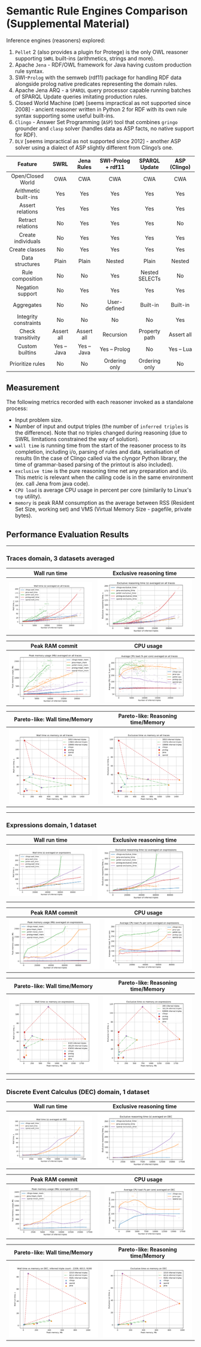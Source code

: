 
# Semantic Rule Engines Comparison (Supplemental Material)


Inference engines (reasoners) explored:

1. `Pellet` 2 \(also provides a plugin for Protege) is the only OWL reasoner supporting `SWRL` built-ins (arithmetics, strings and more).
2.  Apache `Jena` - RDF/OWL framework for Java having custom production rule syntax.
3.  SWI-`Prolog` with the semweb (rdf11) package for handling RDF data alongside prolog native predicates representing the domain rules.
4.  Apache Jena ARQ - a `SPARQL` query processor capable running batches of SPARQL Update queries imitating production rules.
5.  Closed World Machine (`CWM`) [seems impractical as not supported since 2008] - ancient reasoner written in Python 2 for RDF with its own rule syntax supporting some useful built-ins.
6. `Clingo` - Answer Set Programming (`ASP`) tool that combines `gringo` grounder and `clasp` solver \(handles data as ASP facts, no native support for RDF).
7. `DLV` [seems impractical as not supported since 2012] - another  ASP  solver  using  a  dialect  of  ASP  slightly  different  from Clingo’s one.


|        Feature        |    SWRL    | Jena Rules | SWI-Prolog + rdf11 |  SPARQL Update  | ASP (Clingo) |
|:---------------------:|:----------:|:----------:|:------------------:|:---------------:|:------------:|
| Open/Closed World     | OWA        | CWA        | CWA                | CWA             | CWA          |
| Arithmetic built-ins  | Yes        | Yes        | Yes                | Yes             | Yes          |
| Assert relations      | Yes        | Yes        | Yes                | Yes             | Yes          |
| Retract relations     | No         | Yes        | Yes                | Yes             | No           |
| Create individuals    | No         | Yes        | Yes                | Yes             | Yes          |
| Create classes        | No         | Yes        | Yes                | Yes             | Yes          |
| Data structures       | Plain      | Plain      | Nested             | Plain           | Nested       |
| Rule composition      | No         | No         | Yes                | Nested  SELECTs | No           |
| Negation support      | No         | Yes        | Yes                | Yes             | Yes          |
| Aggregates            | No         | No         | User-defined       | Built-in        | Built-in     |
| Integrity constraints | No         | No         | No                 | No              | Yes          |
| Check transitivity    | Assert all | Assert all | Recursion          | Property path   | Assert all   |
| Custom builtins       | Yes – Java | Yes – Java | Yes – Prolog       | No              | Yes – Lua    |
| Prioritize rules      | No         | No         | Ordering only      | Ordering only   | No           |



## Measurement

The following metrics recorded with each reasoner invoked as a standalone process:
* Input problem size.
* Number of input and output triples (the number of `inferred triples` is the difference). Note that no triples changed during reasoning (due to SWRL limitations constrained the way of solution).
* `wall time` is running time from the start of the reasoner process to its completion, including i/o, parsing of rules and data, serialisation of results (In the case of Clingo called via the clyngor Python library, the time of grammar-based parsing of the printout is also included).
* `exclusive time` is the pure reasoning time net any preparation and i/o. This metric is relevant when the calling code is in the same environment (ex. call Jena from java code).
* `CPU load` is average CPU usage in percent per core (similarily to Linux's `top` utility).
* `memory` is peak RAM consumption as the average between RSS (Resident Set Size, working set) and VMS (Virtual Memory Size - pagefile, private bytes). 


## Performance Evaluation Results
--------

### Traces domain, 3 datasets averaged

Wall run time | Exclusive reasoning time
--- | ---
![Traces domain, Wall run time](img/trace/Wall_time_(s)_averaged_on_all_traces.svg) | ![Traces domain, Exclusive reasoning time](img/trace/Exclusive_reasoning_time_(s)_averaged_on_all_traces.svg)


Peak RAM commit | CPU usage
--- | ---
![Traces domain, Peak RAM commit](img/trace/Peak_memory_usage_(Mb)_averaged_on_all_traces.svg) | ![Traces domain, CPU usage](img/trace/Average_CPU_load_averaged_on_all_traces.svg)


Pareto-like: Wall time/Memory | Pareto-like: Reasoning time/Memory
--- | ---
![Traces domain, Wall time/Memory](img/trace/Wall_time_vs_memory_on_all_traces.svg) | ![Traces domain, Reasoning time/Memory](img/trace/Exclusive_time_vs_memory_on_all_traces.svg)


--------


### Expressions domain, 1 dataset

Wall run time | Exclusive reasoning time
--- | ---
![Expressions domain, Wall run time](img/expr/Wall_time_(s)_averaged_on_expressions.svg) | ![Expressions domain, Exclusive reasoning time](img/expr/Exclusive_reasoning_time_(s)_averaged_on_expressions.svg)


Peak RAM commit | CPU usage
--- | ---
![Expressions domain, Peak RAM commit](img/expr/Peak_memory_usage_(Mb)_averaged_on_expressions.svg) | ![Expressions domain, CPU usage](img/expr/Average_CPU_load_averaged_on_expressions.svg)


Pareto-like: Wall time/Memory | Pareto-like: Reasoning time/Memory
--- | ---
![Expressions domain, Wall time/Memory](img/expr/Wall_time_vs_memory_on_expressions.svg) | ![Expressions domain, Reasoning time/Memory](img/expr/Exclusive_time_vs_memory_on_expressions.svg)

--------


### Discrete Event Calculus (DEC) domain, 1 dataset

Wall run time | Exclusive reasoning time
--- | ---
![DEC domain, Wall run time](img/dec/Wall_time_(s)_averaged_on_DEC.svg) | ![DEC domain, Exclusive reasoning time](img/dec/Exclusive_reasoning_time_(s)_averaged_on_DEC.svg)


Peak RAM commit | CPU usage
--- | ---
![DEC domain, Peak RAM commit](img/dec/Peak_memory_usage_(Mb)_averaged_on_DEC.svg) | ![DEC domain, CPU usage](img/dec/Average_CPU_load_averaged_on_DEC.svg)


Pareto-like: Wall time/Memory | Pareto-like: Reasoning time/Memory
--- | ---
![DEC domain, Wall time/Memory](img/dec/Wall_time_vs_memory_on_DEC.svg) | ![DEC domain, Reasoning time/Memory](img/dec/Exclusive_time_vs_memory_on_DEC.svg)



